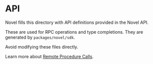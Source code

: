 # API

Novel fills this directory with API definitions provided in the Novel API.

These are used for RPC operations and type completions. They are generated by `packages/novel/sdk`.

Avoid modifying these files directly.

Learn more about [Remote Procedure Calls](https://docs.novel.dev/novel-client/rpc).

